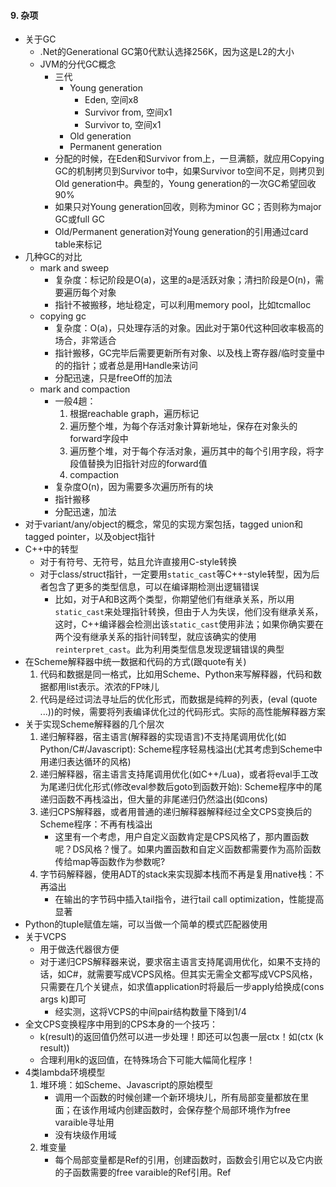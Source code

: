 #### 9. 杂项
+ 关于GC
    + .Net的Generational GC第0代默认选择256K，因为这是L2的大小
    + JVM的分代GC概念
        + 三代
            + Young generation
                + Eden, 空间x8
                + Survivor from, 空间x1
                + Survivor to, 空间x1
            + Old generation
            + Permanent generation
        + 分配的时候，在Eden和Survivor from上，一旦满额，就应用Copying GC的机制拷贝到Survivor to中，如果Survivor to空间不足，则拷贝到Old generation中。典型的，Young generation的一次GC希望回收90%
        + 如果只对Young generation回收，则称为minor GC；否则称为major GC或full GC
        + Old/Permanent generation对Young generation的引用通过card table来标记
+ 几种GC的对比
    + mark and sweep
        + 复杂度：标记阶段是O(a)，这里的a是活跃对象；清扫阶段是O(n)，需要遍历每个对象
        + 指针不被搬移，地址稳定，可以利用memory pool，比如tcmalloc
    + copying gc
        + 复杂度：O(a)，只处理存活的对象。因此对于第0代这种回收率极高的场合，非常适合
        + 指针搬移，GC完毕后需要更新所有对象、以及栈上寄存器/临时变量中的的指针；或者总是用Handle来访问
        + 分配迅速，只是freeOff的加法
    + mark and compaction
        + 一般4趟：
            1. 根据reachable graph，遍历标记
            2. 遍历整个堆，为每个存活对象计算新地址，保存在对象头的forward字段中
            3. 遍历整个堆，对于每个存活对象，遍历其中的每个引用字段，将字段值替换为旧指针对应的forward值
            4. compaction
        + 复杂度O(n)，因为需要多次遍历所有的块
        + 指针搬移
        + 分配迅速，加法
+ 对于variant/any/object的概念，常见的实现方案包括，tagged union和tagged pointer，以及object指针
+ C++中的转型
    + 对于有符号、无符号，姑且允许直接用C-style转换
    + 对于class/struct指针，一定要用`static_cast`等C++-style转型，因为后者包含了更多的类型信息，可以在编译期检测出逻辑错误
        + 比如，对于A和B这两个类型，你期望他们有继承关系，所以用`static_cast`来处理指针转换，但由于人为失误，他们没有继承关系，这时，C++编译器会检测出该`static_cast`使用非法；如果你确实要在两个没有继承关系的指针间转型，就应该确实的使用`reinterpret_cast`。此为利用类型信息发现逻辑错误的典型
+ 在Scheme解释器中统一数据和代码的方式(跟quote有关)
    1. 代码和数据是同一格式，比如用Scheme、Python来写解释器，代码和数据都用list表示。浓浓的FP味儿
    2. 代码是经过词法寻址后的优化形式，而数据是纯粹的列表，(eval (quote ...))的时候，需要将列表编译优化过的代码形式。实际的高性能解释器方案
+ 关于实现Scheme解释器的几个层次
    1. 递归解释器，宿主语言(解释器的实现语言)不支持尾调用优化(如Python/C#/Javascript): Scheme程序轻易栈溢出(尤其考虑到Scheme中用递归表达循环的风格)
    2. 递归解释器，宿主语言支持尾调用优化(如C++/Lua)，或者将eval手工改为尾递归优化形式(修改eval参数后goto到函数开始): Scheme程序中的尾递归函数不再栈溢出，但大量的非尾递归仍然溢出(如cons)
    3. 递归CPS解释器，或者用普通的递归解释器解释经过全文CPS变换后的Scheme程序：不再有栈溢出
        + 这里有一个考虑，用户自定义函数肯定是CPS风格了，那内置函数呢？DS风格？慢了。如果内置函数和自定义函数都需要作为高阶函数传给map等函数作为参数呢?
    4. 字节码解释器，使用ADT的stack来实现脚本栈而不再是复用native栈：不再溢出
        + 在输出的字节码中插入tail指令，进行tail call optimization，性能提高显著
+ Python的tuple赋值左端，可以当做一个简单的模式匹配器使用
+ 关于VCPS
    + 用于做迭代器很方便
    + 对于递归CPS解释器来说，要求宿主语言支持尾调用优化，如果不支持的话，如C#，就需要写成VCPS风格。但其实无需全文都写成VCPS风格，只需要在几个关键点，如求值application时将最后一步apply给换成(cons args k)即可
        + 经实测，这将VCPS的中间pair结构数量下降到1/4
+ 全文CPS变换程序中用到的CPS本身的一个技巧：
    + k(result)的返回值仍然可以进一步处理！即还可以包裹一层ctx！如(ctx (k result))
    + 合理利用k的返回值，在特殊场合下可能大幅简化程序！
+ 4类lambda环境模型
    1. 堆环境：如Scheme、Javascript的原始模型
        + 调用一个函数的时候创建一个新环境块儿，所有局部变量都放在里面；在该作用域内创建函数时，会保存整个局部环境作为free varaible寻址用
        + 没有块级作用域
    2. 堆变量
        + 每个局部变量都是Ref<object>的引用，创建函数时，函数会引用它以及它内嵌的子函数需要的free varaible的Ref<object>引用。Ref<object>通过引入了一个间接层，让局部访问以及free variable访问都能共享的作用到其他作用域，因为只保存了一份数据，所以所有引用总是同步更新
        + 支持块级作用域
        + 相当于lua模型的一个简化
    3. 栈环境+堆环境：如C#的lambda
        + 分析局部变量中会作为free varaible被引用的集合，在进入函数体过后就创建heapEnv对象，对于非free varaible局部变量，总是通过stack[i]来访问，而对于会被内层引用的变量，总是通过heapEnv[i]来访问。创建函数的时候保存heapEnv对象。
        + 该方案比堆环境模型更优化，但同样不支持块级作用域
    4. 栈变量+堆变量：如Lua
        + 局部变量放在栈中；当创建函数时，对于函数及内嵌函数需要引用的free varaible，创建upValue对象，其内包含一个局部变量地址；当退出作用域时，利用close指令，将当前深度的作用域对应的所有的upValue给close掉，即将栈指针指向堆中
        + 支持块级作用域
+ 对于不支持块级作用域闭包的语言，如Scheme、C#
    + Scheme中的循环是递归风格，总是创建新环境，块级作用域的问题不明显
    + 对于C#、Go、Javascript，总是可以通过`(function() {})()`来模拟块级作用域。尤其是在动态语言/类型推导完备的静态语言中特别好用
+ 在一个经过CPS全文变换的程序中，有两类函数
    1. 原始代码中的函数，现在全为CPS风格，即总有一个k参数
    2. 变换引入的k函数。原始码中透明、无法访问
+ 递归的数据结构还是递归算法最自然
    + 比如parser
    + 比如迭代
+ C/C++的实参求值顺序不定！
+ 在一个Copying/Compaction GC系统中，保存裸指针是危险的，除了应该确保指针可达外，还应该总是通过类似Handle的间接层来访问指针
+ 加速解释器一个方法是为常用操作提供专门指令、降低解释开销。如
    + load0, load1, loadnil
    + loadlocal0, loadlocal1, loadfree1, loadfree2
    + tjmp, zerojmp, niljmp, eqjmp, lessjmp
    + inc, dec
+ 字节码解释器中，也可以将callstack隐式的放入evalstack中
+ 关于yield、async/await，可以通过实现first class stackframe来实现
    + 需要提供的支持:
        1. 原语stackframe: 利用函数对象及实参，创建stackframe对象
        2. 原语yield: 将callstack顶上的stackframe弹出
        3. apply时除需要支持native function、script function，还需要支持stackframe对象作为operator
    + 在该机制下，(+ 2 3)等价于((stackframe + 2 3))；对于不包含yield的函数，后者等价于前者，如果包含yield，那么就不同了，可以先(stackframe f 2 3)得到stackframe对象，再多次apply
    + 相对的，coroutine需要first class stack的支持。
+ 关于抽象解释
    + 将值域缩小到特定范围后的解释过程
    + 例子
        + 编译。环境是符号表，值域是代码
        + 静态分析。环境是符号表，值域是类型等规则
        + 类型系统。环境是符号表，值域是类型
        + 正负号的求值系统。环境是符号表，值域是+-0
        + 解释代码求evalstack深度。环境是符号表，值域是深度
        + CPS变换：环境是上下文，值域是变换后的代码
        + 寄存器分配: 环境是寄存器使用上下文，值域是寄存器名
+ 关于dynamic scoping
    + 作用域查找，即确定变量在哪个作用域，叫scoping
    + 作用域查找即变量位置查找，叫addressing
    + 所谓lexical adderssing，是指能够通过源码推断出变量的地址，即编译期寻址。是一种eager binding
    + dynamic scoping，是指在运行时进行变量定位，分两种:
        1. 基于execution context查找。这里的execution context即env chain。比如Javascript的with
        2. 基于calling context查找。即基于调用栈帧查找。比如Common lisp中的dynamic scoping
+ 在支持first class function的语言中编写递归，应该注意避免函数体依赖函数名，特殊用法除外(如memoize)
    + 对于javascript，有named function expression
    + 对于scheme，有named let；其他语言类似
+ Javascript经验
    + 少用for-in
        + 基于prototype的OB/OO用法，for-in会遍历prototype中的类方法，多半不是你想要的结果。必须结合hasOwnProperty
        + 用for-in遍历数组很慢，得到的索引i甚至可能是字符串！
    + 对于值类型Number/Bool，尽量不要扩展prototype，因为2.method可能会被处理成new Number(2).method，而2 === new Number(2)是false的，所以会有坑...
    + 在JS这种语言中，应该逆向遍历
        + a.length如果作为结束条件，那么每次迭代都要进行属性访问，哪怕是inline caching，都会更慢
        + 如果遍历的是IE中的NodeList，那么a.length是COM对象的属性访问，超慢...
    + Douglas Crockford的JS编码建议
        1. 只用===和!==，而不是==和!=
        2. 不用with。它会破坏lexical addressing，在v8中测试，会比普通的属性访问慢几百倍
        3. 小心eval，它有性能问题和安全问题
        4. 总是使用function expression而不是function declaration，因为后者会自动提升，可能成为坑
        5. 永远不要出现new String(), new Number(), new Boolean(), new Object(), new Array()
    + 总是使用'use strict'
+ npm install -g pkgname可以安装包到全局；再通过npm link pkgname加到本地供require

#### 9. Javascript高级程序设计，读书笔记
+ ECMAScript的诞生是因为浏览器厂商的竞争，多个Javascript的行为不一致导致上层开发困难，才标准化
+ ECMA-262定义的ECMAScript与Web没有依赖关系，它只定义了语言的基础，不包括IO。常见的平台包括：
    + Web。DOM+BOM
        + DOM的标准化也是因为IE和Netscape关于DHTML的竞争
            + DOM1: XML和HTML
            + DOM2: 鼠标和UI事件、范围、遍历、CSS、视图
            + DOM3: DOM文档的加载和保存；DOM验证
        + 还有几种对应DSL的DOM标准
            + SVG
            + MathML
            + SMIL
        + BOM本身没有标准，只能针对浏览器适配。HTML5解决了这一问题，包括操作浏览器窗口和cookies等功能
    + Node
    + Adobe flash
+ `<script>`标签最好放到body最后，这样，加载script之前可以先显示其他元素，而不至于空白
+ 外部`<script>`的优点:
    + 可维护。比如版本控制
    + 浏览器可缓存，避免重复下载
    + 不需要内部`<script>`的一些注释hack等(比如<到底应该被当做小于还是tag的一部分)
+ JS编码风格
    + 用''来表示字符串。这样，JS代码片段可以被插入html属性的""中
    + 总是用`;`而非换行来分割语句，为了JS源码可压缩(移除空格和换行)。也算是对运行时JS parser性能有所帮助
+ DOM、BOM中的对象都是宿主对象，其行为不受ECMA-262约束。比如IE中的DOM对象就是COM
+ ECMAScript的Number是IEEE754规定的双精度浮点，但bitwise op是作用在32bit整形上的，JS解释器自动转型
+ JS和Java一样通过>>>和<<<来处理逻辑移位
+ 引用未定义变量会抛错，但if/短路逻辑中的未定变量引用，只要没执行就不抛错
+ 没有goto label，但是有break label、continue label
+ 关于属性枚举
    + obj.hasOwnProperty(), Object.keys(), Object.getOwnPropertyNames()，访问的都是instance proprety
    + for-in, in访问的是instance + prototype的property
+ JS的switch相当于if/elseif，因此case中可以出现任何类型和表达式(甚至是运行时表达式)
    + switch的case匹配用的是===
    + switch(true)，然后每个case都是test，是典型用法，用来代替if/elseif列表
+ 总是可以用arguments来访问实参；如果形参太多，那么多余的形参是undefined
+ 没有返回的函数，实际返回undefined
+ String是基本类型，不是Object的派生，因此不能添加属性
+ typeof和instanceof
    + typeof依据type tag，可以识别基本类型和object；虽然function实际上是一种callable的object，但为了方便使用，会返回'function'
    + instanceof依据prototype chain，而对象隐藏的prototype，是在new时绑定的。因此instanceof多用于OO
+ ECMAScript的全局环境，在Web上可以通过window来访问，在Node中通过global访问
+ 注意字典literal也是在new Object，因此它的prototype就是Object.prototype
+ object的属性名总是string
+ 在API设计中，可以用字典来整合optinal参数
+ a.length = n；可以直接扩展/收缩数组
+ 如果存在多个window/global对象的话，instanceof用来判断Array/String/Date就不靠谱了，所以应该用内置函数Array.isArray, Date.isDate等
+ Array.prototype.sort默认是基于对象的toString比较，因此一般都应该传入特殊的比较器
+ JS中没有块级作用域，var声明都会自动提升，效果等同于C语言中只能在函数开始声明所有变量
+ 写递归时，通过arguments.callee来递归比直接引用函数名或者function expression名字要慢很多
+ this是lexical addressing的，它和arguments一样，是隐含参数。如果调用方不是dot expression的话，函数体中的this就被初始化为window(严格模式中是undefined)
+ 严格模式下不能访问arguments.caller是出于安全考虑，避免访问调用方的源码字符串
+ eval访问的是全局环境(window/global)
+ Object.defineProperty访问属性，可以定义writable，getter/setter等
+ Object.preventExtensions禁止添加属性；Object.seal，进一步，禁止修改property的属性；Object.freeze，再进一步，不允许写属性值
+ 构造函数也只是普通函数，如果不用new而是直接调用，结果是将属性绑定在了window/global对象上
+ 对象内部持有的是new时刻的prototype，因此修改旧的prototype对象，对象行为改变；而修改构造函数的prototype属性，早创建的对象不受影响
+ 闭包实现的OO有属性的受限访问这个好处
+ JS中的常见对象模型
    + OB：设置构造函数的prototype，然后new
    + OO: 将派生类的构造函数的prototype设置为基类的对象，或者从基类构造函数的prototype中Object.create出来；派生类的构造函数要base.call(...)来初始化基类属性；最后new
    + Object.create，访问链，有点像运行时的with
+ JS的声明提升和Scheme中的不一样，前者相当于语句直接出现在了函数开头，而后者是被define被拆成了开头的define以及后面的set!；从正确性上来说，后者更容易理解，没坑
+ JS不支持块级作用域；但似乎全局环境下的块却是有局部作用域的...
+ JS中obj.method返回的不是bound function，需要手工bind
+ module模式很常见，避免了全局名污染
+ 引用没有声明的全局变量会抛错，但是window.name却只是返回undefined
+ 如果允许注册回调，不应该用callback != null来判断，而应该typeof callback == 'function'；即，总是用typeof/instanceof来确认变量是你要的；更进一步说，想要什么，要说明的足够清楚，不要含糊！
+ Array的slice、concat都可以用于clone
+ 对于行为类似的Array但设计不是Array的对象，可以尝试用Array.property.method.call(obj, ...)来访问；比如arguments、NodeList
+ bind支持currying，即除了绑定this外，还可以绑定其他实参
+ 一个技巧：resize会连续触发大量事件，但我们只应该执行动作一次，因此，通过clearTimeout和setTimeout来确保动作只执行一次，在最后一次事件被触发后执行
+ chrome里有profile工具
+ chrome里的window.performance.now提供高精度计时
+ JS源码压缩的一个方法：通过parser将所有变量名替换成短串，根据出现频率来分配串长度，最高频的名字被替换成单字母a,b,c,d等...
+ 用eval可以parse JSON，更严格的应该用JSON.parse
    + 可以用toJSON定义序列化到JSON的方法

#### 10. Haskell趣学指南
+ 1. 简介
    + 纯函数式编程语言 (purely functional programming language)
    + 惰性(lazy)
    + 静态类型(statically typed)
+ 2. 从零开始
    + 内置函数: pred, succ, max, min, +, -, `*`, div, mod
    + 函数声明和变量声明，都是=，区别只是有无参数
    + if e1 then e2 else e3
    + list
        + []为空表，相当于scheme的empty
        + :为插入，相当于scheme的const；而car、cdr则用pattern matching完成
        + `++`连接两个串
        + list `!!` i引用第i个元素
        + [x,y,z]是x:y:z[]的语法糖。这个完全能通过自定义类型(data)来办到！
        + 内置函数: head, tail, last, init, length, null, reverse, take, maximum, sum, elem, sum, product
        + 内置函数: take, drop, takewhile, dropwhile, repeat, replicate, cycle
    + 区间(range)
        + 要求[a]中的a是typeclass Enum的instance
        + [first..last]
        + [first,next..last]，通过first、next可以构造步进
        + [first..]无限列表，利用lazy evaluation的特点
    + list comprehension
        + [x|x<-[1..10]] 单一变量
        + [x|x<-[1..10], x>10] 添加条件(predicate)，也叫过滤(filtering)
        + [x|x<-[1..10],y<-[1..10]] 多变量
        + [[x2|x2<-[0..x]]|x<-[1..10]] 嵌套。非特殊语法
        + [y|x<-[1..10],let y=x*x] 用let引入中间变量，此处非let表达式，其隐含的in是后面及开头
    + tuple
        + list要求所有元素同类型，可变长；tuple允许不同类型，但数量固定
        + (x,y...)
        + 内置函数: fst, snd。再多元素的话，用pattern matching提取
        + 内置函数: zip, zipWith
+ 3. Types and Typeclasses
    + 在ghci中，用:t看类型，用:i看信息，用:k看类型的kind
    + 常见类型: Int, Integer(允许无限精度), Float, Double, Bool, Char
    + Type varaible: 比如 Maybe a, [a]
    + 注意，typeclass只是静态类型的约束，不是实体类，不能用作函数参数、返回值类型
    + 内置typeclass
        + Eq: ==, /=
        + Ord: < <= > >=。另外compare操作Ord返回GT,LT,EQ。Ord是Eq的派生类
        + Show: 允许通过show转换为字符串
        + Read: 从字符串反序列化。使用read时可能需要用::进行类型声明
        + Enum: 可用于[first..last]，每个元素都有successer和predcesor
        + Bounded: 有上下界。可以通过`minBound :: Int`和`maxBound ::Int`来访问
        + Num: 数字特征。一般要求Show和Eq。包含实数和整数
        + Integral: 整数，包含Int、Integer
            + fromIntegral可以将Integral转换为目标类型a
        + Floating: 包含Float, Double
+ 4. 函数的语法
    + pattern matching
        + 语法
            + True/False/1/2/3/"+"等字面值
            + (a,b....)元组
            + (x:rest)列表
            + (constructor a b c d)匹配data的构造器
        + 利用all@(...)的特殊语法来访问匹配整体
        + 对于函数匹配，如果内部用了guard但没有找到对应项，会尝试匹配下个模式
        + case exp of pattern1->... pattern2->...，也是模式匹配
    + guard
        + 语法
            + funcname args | boolexp1 = body1 | boolexp2 = body2 ...
        + 一般最后一个谓词用otherwise，它永真
        + 如果条件未能捕获，则进行下个模式匹配
        + 对比pattern matching和guard，前者用于匹配字面值(常用作递归边界)、拆结构，后者用于匹配区间
    + 用字母定义、调用前缀函数，通过`id`来定义和调用中缀形式
    + 用特殊字符定义、调用中缀形式，通过`infixr 7 +`的形式来指定结合律和优先级；通过`(+)`来中缀访问
    + 关键字where
        + 放在函数尾部，能作用到所有的guard，但只能影响所在的pattern matching
        + 可以从上到下定义多个局部变量/函数(就像scheme的let*)，还可以为变量/函数加类型声明，就像顶层声明一样
    + 关键字let in
        + 是表达式
        + let的出现场合
            + let in表达式
            + list comprehension引入单一值(而非集合)
            + 在ghci中定义顶层变量/函数必须用let
            + do语句中
    + case exp of patterns...
        + 同函数的pattern matching，但是是表达式，可以用在各个场合
+ 5. 递归
    + 例子: 实现maximum, replicate, take, reverse, repeat, zip, elem, quicksort
+ 6. 高阶函数
    + 所有的函数都是curried function
    + 两个primary expressoin之间的空格其实是调用! 即lambda application，且拥有最高优先级
    + 参数不够的情况下，返回partial application
    + 中缀函数可以根据提供的左值/右值生成对应的partial application。用括号括起来的话，按前缀语法来算
        + `-`号要小心，因为`-n`会被当做相反数而非partial application，所以改用`subtract n`
    + flip，交换参数顺序
    + map, filter。尽管都能直接用list compreshension代替
    + foldl, foldr, foldl1, foldr1。后面两个表示初始值直接用第0项
        + scanl, scanr, scanl1, scanr1，类似fold，但是会返回累计的所有元素构成列表。有点像scheme中的stream
    + lambda。语法是\。一般加括号：`(\x y->x+y)`
    + 符号$，优先级最低，右结合，用来简化代码写法，减少括号
    + 符号.，function composition，优先级低，右结合，用来生成新函数
        + point free style(pointless style): 将函数定义改写成无参数的变量赋值，通过连续的.生成partial application
+ 7. 模块
    + 装载
        + import Data.List: 在当前环境中直接可见
        + import Data.List(f1, f2...): 只有f1, f2...可见
        + import Data.List hiding(f1, f2...): 除f1,f2...之外可见
        + import qualified Data.List: 必须通过Data.List.f1来访问
        + import qualified Data.List as List: 通过别名List.f1来访问
    + Data.List
        + intersperse v l2: 将v插入l2的每两个元素之间
        + intercalate l1 l2: 将l1整体插入l2的每两个元素之间
        + transpose: 将list的list转置
        + foldl', foldl1': strict版本(非惰性版本)
        + concat: 连接一组list
        + concatMap: 先map再连接
        + and: list中全为true则true。类似的函数all，接收predicate
        + or: list中有true则true。类似的函数any，接收predicate
        + iterate: 将函数反复作用于上次的结果，产生无穷序列。如`iterate (*2) 1`将生成[1,2,4,8,...]  
        + splitAt, takeWhile, dropWhile. 
        + span，在predicate为false的时候断开链，返回两个链；break，为true的时候断开
        + sort
        + group, groupBy
        + inits, tails. isIndexOf, isInfixOf，搜索一个list看是否包含子list
        + isSuffixOf, isPrefixOf
        + elem, notElem，都返回Bool
        + patition，返回两个list，第1个都符合条件，第2个都不符合
        + find，返回第一个满足条件的结果。返回Maybe
        + elemIndex, elemIndices, findIndex, findIndices
        + lines, unlines, words, unwords: 处理String非常方便
        + nub, nubBy去掉重复元素
        + delete v list: 去掉v的首次出现
        + `\\`集合差集
        + union, intersection, insert：操作集合(有序list)
        + sortBy, insertBy, maximumBy, minimumBy
    + Data.Char
        + isControl, isSpace, isLower, isUpper, isAlpha, isAlphaNum, isPrint, isDigit等
        + genericCategory，接收char，返回枚举，表示Space/Control等类型
        + toLower, toUpper, toTitle
        + ord, chr
    + Data.Map
        + empty
        + fromList, insert, insertWith, null, size, singleton, lookup, member, map, fitler, keys, elems
    + Data.Set
        + fromList, difference, union, null, size, member, empty, singleton, insert, delete
        + isSubsetOf, isProperSubsetOf
    + 建立自己的模块
        + module Name (f1, f2, ...) where
        + module Dir.Name (f1, f2, ...) where：允许层级
        + module Name (Type1(C1, C2), Type2(..), f1, f2, ...) where: 导出类型, 其中Type1(C1, C2)表示为Type1导出C1,C2两个构造子；而Type2(..)表示导出Type2的所有构造子
            + 只导出创建对象的静态函数，而不导出构造子，也是一种风格，只是用户将无法进行模式匹配
+ 8. 构造自己的Types和TypeClasses
    + data Type = Constructor1 ArgT1 ArgT2 | Constructor2 deriving(Eq, Show, Read)
        + 这里的Type只能用于类型的场合
        + Constructor可以用于表达式场合，用于创建Type类型的对象；也可以用于pattern matching的场合
        + 其kind是具体类: *
    + 由于Haskell完备的类型系统，应该和C++一样，不需要携带运行时类型信息，Bool/Int/Float/String等的对象都是纯数据；而Type类型的对象，就是Constructor ID(或者atom) + fields，需要携带Constructor ID用于模式匹配；即类型静态，但constructor动态，对象需要携带用于运行时识别
    + True/False/1/2/3/3.14/1.414/"abcds"/'a'等都相当于是Constructor
    + Just和Nothing是Maybe的constructor
    + data Type a = Constructor1 a Type1 ...: 即data的类型可以参数化
        + 典型的例子是Maybe/Either/[]
        + 其kind是: *->*，即输入一个具体类型返回一个具体类型
    + 可以在data声明前为某个中缀constructor定义`infixr 3 constructor1`
    + 为避免大量的pattern matching来访问字段，提供record syntax
        + data Type = { field1::FieldType1, field2::FieldTyp2...}
        + 然后对于Type类型的对象，可以直接用函数field1、field2访问字段
    + type A = B，即type关键字用于声明别名，比如String就是[Char]的别名
    + 用class TypeClass type where ops来定义新的type class
        + 它只是一种类型约束，描述了generic types应该具有的方法，实际用作函数参数和返回的都是具体类型
        + 函数主要声明函数名和类型签名(type signature)
        + 可以用交叉定义，如`x == y = not (x /= y)`来减少类型实例实际应该实现的方法
            + instance类型必须定义的最小方法集合，叫minimal complete definition
    + 对于内置type class，可以直接deriving来实现
    + 对于其他type class，用instance TypeClass Int where ops来实例化，Int类型的哪一组函数实现了该type class
    + 注意区别，[]是一个variadic type, 而Num是一个typeclass；[a]是一个具体类型(kind为`*`)，而Num a只是一个类型约束声明
    + 可以用cons/car/cdr定义出自己的list，而使用起来(包括模式匹配)却几乎像[]一样方便!
    + 考虑实现一个针对任意内置类型的toBool函数，输入False/0/[]/Nothing返回False，其余返回True:
        + Haskell是静态强类型的，完全没有类型泄露，因此，必须想办法把Bool/Int/String/[]等具体类型携带到toBool的参数
        + 有两个办法:
            1. 声明typeclass ToBool，每个具体类型去实例化它，实现ToBool的接口toBool
                + 该方案其实是实现了重载的多个版本的toBool，针对每个类型，都有一个专门的函数toBool
            2. 声明data ToBool，利用Constructor(或者说运行时type tag)来区别各个类型，然后以ToBool作为toBool的参数，通过Constuctor进行匹配...
                + 该方法的缺点是，必须`toBool (FromInt 3)`；而如果要透明的`toBool 3`，其实又需要typeclass了(输入typeclass, 输出带constructor的data type)...总之，这是个思路
    + 一个案例Functor typeclass，它实例化的不是具体类，仍然是参数类，kind是`*->*`
        + Functor可以作用域[]/Maybe/Either等
    + 对比C++
        + struct Vector {float x; float y; float z;}   
            1. data Vector = Vector Float Float Float
            2. data Vector = Vector { x::Float, y::Float, z::Float}
        + enum Weekday { Monday, Tuesday};
            1. data Weeday = Monday | Tuesday
        + tagged union: struct Variant { int type; union{ int i; float f; char *str; };};
            1. data Variant = FromInt Int | FromFloat Float | FromStr String
            + 注意这里用FromInt等constructor ID来代替type tag
        + polymorphism: struct IShape{}; class Rect: public IShape{}; class Circle: public IShape{};
            1. data Shape = Rect Float Float Float Float | Circle Float Float Float
            + 这里同样利用Rect/Circle等constructor ID来代替运行时类型信息
    + 编译期多态用typeclass(重载，等同于C++的模板); 运行时多态用data，用constructor作为类型信息，用pattern matching进行类型分派；如果实在需要可扩展的多态，那么，用Associative array等做类型映射吧
9. IO
    + main函数的类型是 IO ()，表示返回空tuple的IO action；getLine是IO String，即返回String的IO action
    + 从main函数出发的IO action构成了一棵树(do关键字可以携带子树, AST)，解释器只会求值树上的语句。换言之，只有从IO action可达的语句才会被force求值，而其他语句则被lazy放过
    + do关键字可以将多个IO action打包成一个IO action。这里的子IO action可以包括
        + getLine, putStr, putStrLn等内置函数
        + 类型为IO()或者IO a的自定义函数，如main
        + 在do语句中，要从IO action中取值，用`name <- ioaction`
        + 在do语句中，用声明中间变量，用`let name = expression`
    + 要从形如IO a的IO action中取得值a，需要name <- ioaction
        + 如果手误写成 name = ioaction，其实这是又声明了一个类型为IO a的变量
    + return关键字，以表达式构造一个IO action，供外层函数<-，或者作为程序返回值
        + 它只是一个普通的类型为IO a的表达式，不带跳转语义(不是控制流)，所以应该作为tail call。出现在do中段的return看起来会很奇怪，因为实际上不会跳转...
    + do将源码级的多个IO action打包，而sequence将运行时的一组IO action打包，即输入[IO a]返回IO a
    + mapM f = sequence . map f
        + mapM是先map再sequence打包IO actiion的惯用法
        + forM和mapM一样，只是参数顺序不同，第1个参数是列表，第2个是将元素映射为IO a的函数
    + 其他几个函数
        + when函数。出自Control.Monad
        + forever，出自Control.Monad。循环执行一个IO action
    + Lazy IO
        + getContens，从标准输入中返回所有内容，但是是惰性的，所以可以利用输入缓冲。结合lines、words等函数威力强大
        + interact，接收一个函数，传入所有的标准输入字符串，返回IO a。常用
        + openFile -> hGetContents -> putStrLn -> hClose
            + IO相关的函数都有对应的hXXX版本, 如hGetLine, hGetChar, hPutChar, hPutStr
        + withFile，类似interact，不过可以指定文件，它隐藏了文件的打开关闭，直接传给回调文本内容
        + readFile, writeFile, appendFile, 直接传入路径，返回或写入字符串(当然要用<-提取返回值)
        + hSetBuffering, hFlush
        + openTempFile, removeFile, renameFile
    + 命令行参数
        + System.Envrionment
        + getArgs, getProgName
    + 伪随机数
        + typeclass RandomGen是随机数发生器, 而typeclass Random可以是各种Num类型
        + 可以用mkStdGen创建一个类型是StdGen、满足RandomGen的发生器
        + random，输入一个RandomGen(比如StdGen类型)，返回Random约束类型，如果分别用::Int, ::Bool, ::Float，可以分别返回不同类型的随机值
            + random同时还返回一个新的RandomGen，因此，RandomGen其实是函数式结构
        + randoms，根据一个RandomGen生成无限随机序列
        + randomR，可以指定一个tuple作为上下界，结果将在这个范围内随机
        + randomRs, 生成指定范围的无限随机序列
        + getStdGen，返回一个全局变量的StdGen，每次启动程序的时候都会不同
        + newStdGen，创建一个新的StdGen，同时还会更新全局StdGen，影响getStdGen的返回值
   + Bytestrings 
        + 在IO的时候，输入输出String这个惰性list，性能太差，因为相当于每个字节都有一个thunk，作为选择，可以改用Data.Bytestrings或者Data.Bytestrings.Lazy，前者是完全非惰性的，完整的加载进内存，后者是以64K为thunk单位的部分惰性数据结构
        + Data.Bytestrings以及Data.Bytestrings.Lazy中有IO相关的全套函数
            + 比如readFile, writeFile等
        + 当IO规模很大的时候，逐字节的lazy不划算，考虑用Bytestrings，可能有显著的性能上的提升
        + pack, unpack, 在Bytestring和Word8的[]间转换
        + fromChunks, toChunks，在惰性和strict版本间转换Bytestring
        + Bytestring有Data.List相似函数，比如head, tail, init, null等
    + Exception
        + 在pure functinal部分，建议用Maybe、Either来进行异常处理
        + doesFileExist可以判断文件存在
        + 在IO部分，用catch来处理异常
            + 可以用isFullError, isEOFError等谓词来进行异常过滤
            + 可以用ioeGetFileName从异常中抓取文件信息
            + 用userError、ioError来重新抛出异常
10. 函数式地思考来解决问题
    + 逆波兰求值器，能求值"2 3 * 4 -"
11. 函数式地思考来解决问题
    + Algebraic data types和typeclass，分别可以提供runtime polymorphism和compile time polymorphism
    + 所谓Functor
        + map/filter/fold可以用在[a]上，极有威力，能不能将这组操作延伸到任意类型呢？即将map/filter/fold作用到`F a`类型上? Functor、Applicative Functor、Monoid(针对mappend操作)、Foldable，就是干这些事的
        + Functor，就是指可以被应用map操作的类型，即，凡是能被map over的类型，就可以通过实例化(instance)Functor这个typeclass，来实现对fmap的支持
            + 在C++里，要实现fmap函数对不同类型进行不同操作，其实就是template specialization；在Haskell里，一个函数只能声明成针对约束类型(即参数类型是某typeclass的实例)的操作，如果要进行特化，那么，需要声明一个新的typeclass，将操作声明为typeclass的method，最后，不同类型分别去instance这个typeclass以实现函数的overload(或者说，类型的polymorphism)
        + Haskell中，用`f <$> obj`来表示将类型为`a->b`的函数f应用到类型为`F a`的对象obj上，返回值的类型为`F b`
        + 应用在函数上，等价于function composition
        + Functor laws
            1. 对一个Functor做fmap id，结果应该等于原Functor
            2. `fmap (f1 . f2) functor`，结果应该等于`fmap f1 $fmap f2 functor`
            + 一个简单的Functor laws的反例: Functor类型是`F Int a`，其中Int用来记录fmap被应用的次数，这样，该Functor有了状态，并会随fmap改变，所以破坏了Functor laws
    + 所谓Applicative
        + Applicative的目的是，在Functor支持的单参函数的map基础上，支持多参函数对任意类型的应用，比如，将`a->b->c`应用到`F a`和`F b`上返回`F c`。方法是，利用Haskell默认的curring特性，实现`F a->b`应用到`F a`返回`F b`
        + Applicative的操作符是<*>，常见用法是`(+) <$> Just 2 <*> Just 3`
        + 利用Applicative，对Maybe/List Functor等应用多参函数，相当于归并多路数据；如果对一组function Functor应用多参函数，会返回新函数，新函数现将参数分流到多路function Functor上，最后再利用多参函数汇总
        + 对List Applicative应用多参函数，很容易实现list comprehension的效果
            + 注意list comprehension的枚举list个数是编译期的，利用递归，我们可以做到运行时的枚举个数。比如permutation、combination、queens算法，既可以使用两项的list comprehension，也可以使用两参数的applicative style
            + 借助ZipList这个newtype，可以在applicative style中进行zipWith操作而非list comprehension
        + 在不拆包的情况下对容器类型表达式进行<$><*>的编码风格，叫做Applicative style
        + `liftA2 f a b`等价于`f <$> a <*> b`
    + 利用Functor、Applicative，很容易对任意类型应用操作，而不需借助模式匹配拆包
        + 换句话说，对Functor、Applicative应用单参、多参函数，输入、输出在原容器类型空间(即输入输出都在`F a`中的F中)。有没有看到Church numeral时的似曾相识感觉?
        + 用在Maybe/IO上特别方便！
    + data vs type vs newtype
        + data可以创建任意类型(用C++的观点来看，其实就是tagged union，其中constructor就是tag，而后缀的字段部分，是union)
        + type仅仅是为一个已有类型提供别名，文本级别的，对type system完全透明，即不会在类型系统中引入新类型(用C++的观点来看，就是typedef)
        + newtype，引入编译期类型，该类型仅存在于类型系统中，运行时完全透明，等价于原类型。目的是，让同一类型能够重载一个typeclass多次，分别提供不同实现；即完全是为了重载引入的机制
    + 所谓Monoid
        + Monoid是指针对某项操作满足结合律并且有一个0元的类型
        + 支持mempty和mappend两个操作，任意类型如果支持两个值的叠加，都可以instance Monoid的实例
        + 借助Monoid，可以通过foldMap实现fold
        + 常见的实例包括[a]、Sum a、Product a、Any(描述两个Bool结合的方式)、All、Ordering(a==EQ则返回b，否则返回a，用于字典序比较等)等
12. 来看看几种Monad
    + 所谓Monad
        + Monad本意是为了给表达式中的值附加隐藏属性(计算上下文，ctx)，从而给计算提供额外可能；而不同的计算方式，通过类型来区别，每种类型通过instance一个Monad的实例，从而实现不同的计算方式
        + 在一个Monad computation序列中(通过>>=和>>连接，或者作为do notation中的语句)，拥有额外运行属性的值，叫做monadic value；特定序列中，monadic value的类型是固定的，在这个上下文中的其他类型都是非Monad类型(尽管在另一个计算中该类型可能作为monadic type)，不会有隐藏属性
        + 在特定序列中，针对非monadic value类型的操作，用空格、`$`、`.`来连接operator和operand；而针对monadic value的操作，要用<$><*>连接；对monadic value的操作，需要在该Monad类型的instance中定义隐藏属性的结合方式
        + 可以用return来将非monadic value转为monadic value，用<-来将monadic value转换为非monadic value
        + 一个`>>=`、`>>`序列的返回类型就是Monad类型；而do notation经过CPS变换后，也就是一个>>=序列，因此，一个do表达式本身也就是一个Monad类型的值
        + 相比普通的表达式计算，Monad提供了两种额外的能力
            1. Flow control的能力；因为`>>=`运算符其实是将前一个计算的结果应用到后续计算的continuation上，所以，通过不同类型的Monad实例，就可以提供不同的continuation的操纵方式
                + 比如，Maybe monad和Either monad(Error monad)，可以根据ctx的状态(即Monad类型的constructor)，判断是否还需要继续后续计算，它允许直接抛弃continuation从而结束后续计算；这实现了异常的控制流
                + 比如，List monad，可以将先前计算的所有结果，依次应用到后续计算上，从而提供non-deterministic的能力
                    + 还可以有其他变化，例如，简单的给每个可能值附加概率属性，只将概率大于0的值传给后续计算...
            2. 访问隐藏属性的能力
                + Maybe/Either/List monad的kind都是`*->*`，所以其隐藏属性是无状态的，而如果一个Monad的类型是`*->*->*`的话，那么其隐藏属性还可以持有状态，该状态可以被访问，包括读、写、读写访问
                    + 严格的说，Maybe/Either/List类型也是有状态的，只不过状态有限，只包括其constructor的枚举值；比如Maybe monad就是通过其constructor的枚举值来决定是否应该继续计算
                + 隐藏属性的只写能力(Writer monad)
                    + 该Monad类型至少应该是`F s a`，其中s是状态类型。于是`>>=`的类型就是`F s a -> (a -> F s b) -> F s b`。由于是只写，后续计算的continuation无需读隐藏属性，只需要输出隐藏属性，因此，在Writer monad的`>>=`实现中，只需要决定前导计算结果中的状态s1和continuation的输出中的s2，怎样结合到最终的monadic value中，默认的结合方式是mappend。
                    + 可以用于log等输出，比如记日志、记录函数调用次数等
                + 隐藏属性的只读能力(Reader monad)
                    + 该Monad类型至少应该是`F s a`，其中s是状态类型。由于`>=`的实现中，只能将值类型a传给continuation，没能显示的将状态一并传递，因此，要让continuation中的计算能够访问状态，只能是让continuation返回一个新函数，由该函数来接收隐藏状态作为参数，而该函数体中包含了后续计算的逻辑；由于隐藏状态不会更新，所以该函数的输出可以只是值类型b。因此，continuation的类型声明应该是`a -> s -> b`，而continuation的类型又在`>>=`中声明为`a -> F s b`，因此可以判断Reader monad的类型`F s a`应该是`s -> a`，即Reader monad应该是一个函数，它接收状态s并返回值a
                    + Reader monad其实只是隐藏了只读的状态，在计算能力上和为函数显示声明一个状态参数没区别，所以一般可以直接多声明一个状态参数来替代Reader monad的使用
                + 隐藏属性的读写访问能力(State monad)
                    + 在pure functional的环境中，更新一个状态，是通过输入旧状态并返回新状态来做的，即updateState操作的典型类型是`s -> (s, a)`
                    + 在ReaderWriter monad中，`>>=`的continuation需要访问状态，基于和Reader monad同样的理由，该continuation接收值类型a后应该返回一个函数，这个新的函数应该接收状态s并进行读写访问，由于状态可能更新，所以该新函数应该返回输出值和新的状态，于是，continuation的类型应该是`a -> s -> (s, b)`，由`>>=`的类型声明可以推断，ReaderWriter monad的类型`F s a`应该是`s -> (s, a)`，即他是一个函数，接收旧状态，输出值和新状态
                    + 在纯函数环境中，最繁琐的就是用immutable的数据结构来表达mutable的逻辑，因为这将涉及显示的状态更新和传递，而ReaderWriter monad通过将可更新状态类型隐藏起来，将状态的更新和传递动作放到`>>=`中，从而极大的简化了状态操作代码，提高了代码的可读、可维护性
                        + 这个动作用王垠`wired`、`wireless`的比喻来说，就是，纯函数中状态的更新、传递代码，被作为导线从地上埋到了地下(隐藏到了`>>=`中，也就是do notation的行与行之间)
                    + ReaderWriter monad可以被用来实现作用域，如this、global等，及其强大
                        + 用来隐藏随机数发生器
                        + IO monad可能也可以被实现为State monad
    + In functional programming, a monad is a structure that represents computations defined as sequences of steps. A type with a monad structure defines what it means to chain operations, or nest functions of that type together. This allows the programmer to build pipelines that process data in steps, in which each action is decorated with additional processing rules provided by the monad.[1] As such, monads have been described as "programmable semicolons"; a semicolon is the operator used to chain together individual statements in many imperative programming languages,[1] thus the expression implies that extra code will be executed between the statements in the pipeline
    + Many common programming concepts can be described in terms of a monad structure, including side effects such as input/output, variable assignment, exception handling, parsing, nondeterminism, concurrency, and continuations. This allows these concepts to be defined in a purely functional manner, without major extensions to the language's semantics
    + 在Monad的计算序列中(>>=和do notation)，如果pattern matching失败，会调用Monad instance的fail
    + guard的类型是`(Monad m) => Bool->m`，在为True时返回空tuple的Monad(即`F ()`)，为False时返回fail；一般它被用于控制continuation
        + 当guard的predicate为False时，在Maybe/Either/Lis monad中，都会返回对应的中断控制流的monadic value
    + do notation的展开过程(CPS变换)
        + 将let的赋值号左边的ID和do剩余的语句组成一个函数(类型是`a->F b`，即>>=中的continuation)，以let赋值号右边的实参调用它。使用空格而非>>=调用，因此该行CPS不受>>=调度
        + 将<-左边的ID和do剩余的语句转换成一个continuation函数，以<-右边的表达式调用它，用>>=来调用。这里会应用monadic type定义的continuation控制，以及隐藏属性的更新、传递
        + 将`expression`的行(常见的是guard和tell等输出函数)，转换为`expression >>= (\_ -> ...)`。即，尽管continuation不会关心传递的值内容，但传与不传，还是重要的，这决定了continuation是否会被驱动，在Maybe/Either/List等Monad中比较明显。
    + Monad laws(单子律)
        + left identity: `(return x) >>= f`应该等价于`f x`。用monadic function来说，即`return <=< f`等价于f
        + right identity: `m >> return`(这里的m是monadic value)应该等价于`m`。用monadic function来说，即`f <=< return`等价于f
        + associativity: `(m >>= f) >>= g`应该等价于`m >>= (\x-> f x >>= g)`
            + 这意味着>>=满足结合律，所以直接使用>>=构造的左结合序列，和使用do notation的右结合序列，是等价的
    + monadic function composition: `<=<`
        + f <=< g = (\x -> f x >>= g)
    + Monad中的flow control、隐藏属性结合点，在`>>=`，或者说在do notation的行与行之间；因此do notation的行也就是属性访问、控制流的最小单元
13. 再来看看更多Monad
    + Monad利用>>=和do notation来减轻我们对context的关注，而将精力放在value本身
    + 利用difference list来确保FP风格的linked list总是从后往前append(因为append每次会拷贝整个a链，因此在连续的append中将a链长度控制k而不是n，避免了算法空间复杂度退化到n^2)
        + 经测试，在Haskell中效果显著，而在Racket中效果不明显，为嘛？
    + 一些实用的monadic function
        + liftM: 相当于fmap，但不依赖于Functor的定义
        + lifetM2: 相当于liftA2，但不依赖于Applicative的定义
        + join: 用来减少context层次，减少层次的同时令外层的context和内层结合。用于List就是concat，用于Maybe/Either/Writer/State的时候...
        + mapM, forM:
        + filterM:
            + 一个典型用法, `filterM (\x->[True,False]) [1..3]`，就可以生成集合的所有子集啦
        + foldM:
    + 利用Maybe/Either monad进行错误处理. 书中的例子:
        + 走钢丝
        + Reverse polish notation中的错误处理，包括read失败、pattern matching失败等
14. Zipper数据结构
    + 在纯FP中，对一个数据结构的任何一点的修改，都会生成一个新的结构(比如binary tree的insert会生成O(log n)个新节点)，而根据special locality原理，接下来的修改很可能还在上次修改点的附近，于是有了Zipper手法在FP语言中的应用
    + Zipper是一个pair，保存了结构的当前子结构，以及遍历信息(用于重建)；利用子结构和遍历信息，你可以继续任意方式的遍历、修改以及重建，这种手法降低了摊还的深访问、修改&重建开销
    + 考虑binary tree的zipper
        + 不使用Zipper，k次读开销是O(k * log n)；k次写的时间开销是O(k * log n)，空间开销是O(k * log n)
        + 使用Zipper，k次相邻位置读的开销是O(log n + k - 1); k次相邻位置写的时间开销是O(log n + k - 1)，空间开销是O(log n + k - 1)
    + 书中的例子(注意这里的错误处理又用了Maybe monad)
        + binary tree
        + list 
            + 文本编辑器，一个line list，可以定位到某行，删除、添加、修改当前行。如果用IP中的array+index来访问，显然，增删就没有那么高效了
        + file system tree

#### 15. 杂项
+ Haskell
    + SPJ的说法：在OO中，设计是画UML图；在Haskell中，设计是写类型签名
    + 在类型声明中，(->)是一个type constructor，具体来说是函数构造子，它有两个参数，实参类型+返回值类型(返回值可能是另一个函数，即另一个(->)构造子)
    + (,)、(,,)都是tuple的构造子，是函数
    + list comprehension，只不过是List monad的语法糖，等价于do notation + guard(用作filtering)
    + 记住，Monad不过是一个typeclass，monadic value的类型本质上还是Maybe/Either/List/Writer/Reader/State/RWS等
    + RWS monad
        + 显然，其中的R意义不大，而WS可以用(W,S)来替代，因此RWS可以用State monad替换。单独提供一个RWS monad可能是出于使用方便的需要
    + FP中的immutable data structure，由于总是创建新结构而不改变老结构，可以用来做版本控制
+ 注意在FP中，当输入输出都是list的时候，考虑concatMap，即list comprehension
